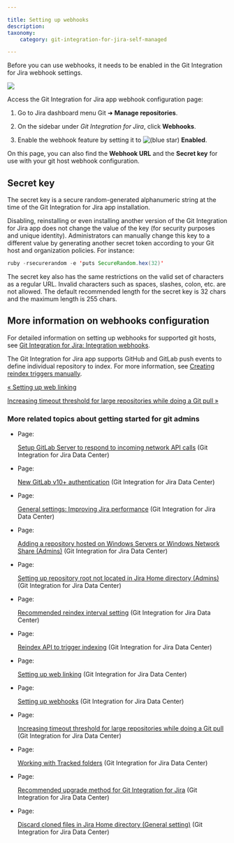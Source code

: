 ```yaml
---

title: Setting up webhooks
description:
taxonomy:
    category: git-integration-for-jira-self-managed

---
```


Before you can use webhooks, it needs to be enabled in the Git Integration for Jira webhook settings.

![](https://bigbrassband.atlassian.net/wiki/download/attachments/1930396415/jira-server-git-webhooks-new(c).png?version=1&modificationDate=1630642793039&cacheVersion=1&api=v2)

Access the Git Integration for Jira app webhook configuration page:

1.  Go to Jira dashboard menu Git ➜ **Manage repositories**.

2.  On the sidebar under _Git Integration for Jira_, click **Webhooks**.

3.  Enable the webhook feature by setting it to ![(blue star)](/wiki/s/-1639011364/6452/8b4898d3c114827e64ec143b4fa79bb76a6cfa5b/_/images/icons/emoticons/star_blue.png) **Enabled**.


On this page, you can also find the **Webhook URL** and the **Secret key** for use with your git host webhook configuration.

## Secret key

The secret key is a secure random-generated alphanumeric string at the time of the Git Integration for Jira app installation.

Disabling, reinstalling or even installing another version of the Git Integration for Jira app does not change the value of the key (for security purposes and unique identity). Administrators can manually change this key to a different value by generating another secret token according to your Git host and organization policies. For instance:

```java
ruby -rsecurerandom -e 'puts SecureRandom.hex(32)'
```

The secret key also has the same restrictions on the valid set of characters as a regular URL. Invalid characters such as spaces, slashes, colon, etc. are not allowed. The default recommended length for the secret key is 32 chars and the maximum length is 255 chars.

## More information on webhooks configuration

For detailed information on setting up webhooks for supported git hosts, see [Git Integration for Jira: Integration webhooks](/git-integration-for-jira-self-managed/Integration-webhooks).

The Git Integration for Jira app supports GitHub and GitLab push events to define individual repository to index. For more information, see [Creating reindex triggers manually](/wiki/spaces/GIJDC/pages/171475191).

[« Setting up web linking](/wiki/spaces/GIJDC/pages/1930396395/Setting+up+web+linking)

[Increasing timeout threshold for large repositories while doing a Git pull »](/wiki/spaces/GIJDC/pages/1930396447/Increasing+timeout+threshold+for+large+repositories+while+doing+a+Git+pull)

### More related topics about getting started for git admins

*   Page:

    [Setup GitLab Server to respond to incoming network API calls](/wiki/spaces/GIJDC/pages/1930396193/Setup+GitLab+Server+to+respond+to+incoming+network+API+calls) (Git Integration for Jira Data Center)

*   Page:

    [New GitLab v10+ authentication](/wiki/spaces/GIJDC/pages/1930396211) (Git Integration for Jira Data Center)

*   Page:

    [General settings: Improving Jira performance](/wiki/spaces/GIJDC/pages/1930396229/General+settings%3A+Improving+Jira+performance) (Git Integration for Jira Data Center)

*   Page:

    [Adding a repository hosted on Windows Servers or Windows Network Share (Admins)](/wiki/spaces/GIJDC/pages/1930396287) (Git Integration for Jira Data Center)

*   Page:

    [Setting up repository root not located in Jira Home directory (Admins)](/wiki/spaces/GIJDC/pages/1930396317) (Git Integration for Jira Data Center)

*   Page:

    [Recommended reindex interval setting](/wiki/spaces/GIJDC/pages/1930396353/Recommended+reindex+interval+setting) (Git Integration for Jira Data Center)

*   Page:

    [Reindex API to trigger indexing](/wiki/spaces/GIJDC/pages/1930396333/Reindex+API+to+trigger+indexing) (Git Integration for Jira Data Center)

*   Page:

    [Setting up web linking](/wiki/spaces/GIJDC/pages/1930396395/Setting+up+web+linking) (Git Integration for Jira Data Center)

*   Page:

    [Setting up webhooks](/wiki/spaces/GIJDC/pages/1930396415/Setting+up+webhooks) (Git Integration for Jira Data Center)

*   Page:

    [Increasing timeout threshold for large repositories while doing a Git pull](/wiki/spaces/GIJDC/pages/1930396447/Increasing+timeout+threshold+for+large+repositories+while+doing+a+Git+pull) (Git Integration for Jira Data Center)

*   Page:

    [Working with Tracked folders](/wiki/spaces/GIJDC/pages/1930396479/Working+with+Tracked+folders) (Git Integration for Jira Data Center)

*   Page:

    [Recommended upgrade method for Git Integration for Jira](/wiki/spaces/GIJDC/pages/1930396509/Recommended+upgrade+method+for+Git+Integration+for+Jira) (Git Integration for Jira Data Center)

*   Page:

    [Discard cloned files in Jira Home directory (General setting)](/wiki/spaces/GIJDC/pages/1930396547) (Git Integration for Jira Data Center)